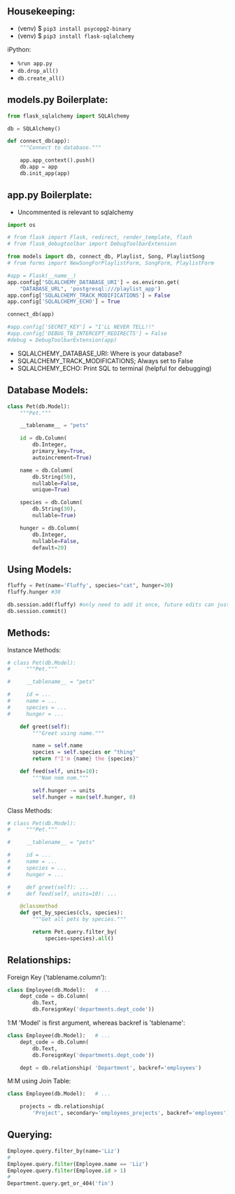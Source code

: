 ## Housekeeping:

- (venv) $ `pip3 install psycopg2-binary`
- (venv) $ `pip3 install flask-sqlalchemy`

iPython:

- `%run app.py`
- `db.drop_all()`
- `db.create_all()`

## models.py Boilerplate:

```python
from flask_sqlalchemy import SQLAlchemy

db = SQLAlchemy()

def connect_db(app):
    """Connect to database."""

    app.app_context().push()
    db.app = app
    db.init_app(app)
```

## app.py Boilerplate:

- Uncommented is relevant to sqlalchemy

```python
import os

# from flask import Flask, redirect, render_template, flash
# from flask_debugtoolbar import DebugToolbarExtension

from models import db, connect_db, Playlist, Song, PlaylistSong
# from forms import NewSongForPlaylistForm, SongForm, PlaylistForm

#app = Flask(__name__)
app.config['SQLALCHEMY_DATABASE_URI'] = os.environ.get(
    "DATABASE_URL", 'postgresql:///playlist_app')
app.config['SQLALCHEMY_TRACK_MODIFICATIONS'] = False
app.config['SQLALCHEMY_ECHO'] = True

connect_db(app)

#app.config['SECRET_KEY'] = "I'LL NEVER TELL!!"
#app.config['DEBUG_TB_INTERCEPT_REDIRECTS'] = False
#debug = DebugToolbarExtension(app)
```

- SQLALCHEMY_DATABASE_URI: Where is your database?
- SQLALCHEMY_TRACK_MODIFICATIONS; Always set to False
- SQLALCHEMY_ECHO: Print SQL to terminal (helpful for debugging)

## Database Models:

```python
class Pet(db.Model):
    """Pet."""

    __tablename__ = "pets"

    id = db.Column(
        db.Integer,
        primary_key=True,
        autoincrement=True)

    name = db.Column(
        db.String(50),
        nullable=False,
        unique=True)

    species = db.Column(
        db.String(30),
        nullable=True)

    hunger = db.Column(
        db.Integer,
        nullable=False,
        default=20)

```

## Using Models:

```python
fluffy = Pet(name='Fluffy', species="cat", hunger=30)
fluffy.hunger #30

db.session.add(fluffy) #only need to add it once, future edits can just commit
db.session.commit()
```

## Methods:

Instance Methods:

```python
# class Pet(db.Model):
#     """Pet."""

#     __tablename__ = "pets"

#     id = ...
#     name = ...
#     species = ...
#     hunger = ...

    def greet(self):
        """Greet using name."""

        name = self.name
        species = self.species or "thing"
        return f"I'm {name} the {species}"

    def feed(self, units=10):
        """Nom nom nom."""

        self.hunger -= units
        self.hunger = max(self.hunger, 0)

```

Class Methods:

```python
# class Pet(db.Model):
#     """Pet."""

#     __tablename__ = "pets"

#     id = ...
#     name = ...
#     species = ...
#     hunger = ...

#     def greet(self): ...
#     def feed(self, units=10): ...

    @classmethod
    def get_by_species(cls, species):
        """Get all pets by species."""

        return Pet.query.filter_by(
            species=species).all()
```

## Relationships:

Foreign Key ('tablename.column'):

```python
class Employee(db.Model):   # ...
    dept_code = db.Column(
        db.Text,
        db.ForeignKey('departments.dept_code'))
```

1:M 'Model' is first argument, whereas backref is 'tablename':

```python
class Employee(db.Model):   # ...
    dept_code = db.Column(
        db.Text,
        db.ForeignKey('departments.dept_code'))

    dept = db.relationship( 'Department', backref='employees')
```

M:M using Join Table:

```python
class Employee(db.Model):   # ...

    projects = db.relationship(
        'Project', secondary='employees_projects', backref='employees')

```

## Querying:

```python
Employee.query.filter_by(name='Liz')
#
Employee.query.filter(Employee.name == 'Liz')
Employee.query.filter(Employee.id > 1)
#
Department.query.get_or_404('fin')
```
